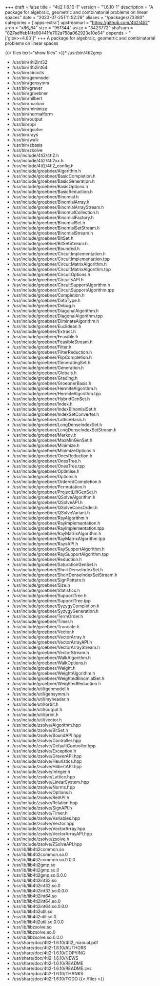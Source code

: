 +++
draft = false
title = "4ti2 1.6.10-1"
version = "1.6.10-1"
description = "A package for algebraic, geometric and combinatorial problems on linear spaces"
date = "2023-07-25T11:52:26"
aliases = "/packages/73380"
categories = ['apps-extra']
upstreamurl = "https://github.com/4ti2/4ti2"
arch = "x86_64"
size = "951344"
usize = "3423772"
sha1sum = "827adffeb14fe90441fe702a758a062923e10e64"
depends = "['glpk>=4.60']"
+++
A package for algebraic, geometric and combinatorial problems on linear spaces

{{< files text="show files" >}}* /usr/bin/4ti2gmp
* /usr/bin/4ti2int32
* /usr/bin/4ti2int64
* /usr/bin/circuits
* /usr/bin/genmodel
* /usr/bin/gensymm
* /usr/bin/graver
* /usr/bin/groebner
* /usr/bin/hilbert
* /usr/bin/markov
* /usr/bin/minimize
* /usr/bin/normalform
* /usr/bin/output
* /usr/bin/ppi
* /usr/bin/qsolve
* /usr/bin/rays
* /usr/bin/walk
* /usr/bin/zbasis
* /usr/bin/zsolve
* /usr/include/4ti2/4ti2.h
* /usr/include/4ti2/4ti2xx.h
* /usr/include/4ti2/4ti2_config.h
* /usr/include/groebner/Algorithm.h
* /usr/include/groebner/BasicCompletion.h
* /usr/include/groebner/BasicGeneration.h
* /usr/include/groebner/BasicOptions.h
* /usr/include/groebner/BasicReduction.h
* /usr/include/groebner/Binomial.h
* /usr/include/groebner/BinomialArray.h
* /usr/include/groebner/BinomialArrayStream.h
* /usr/include/groebner/BinomialCollection.h
* /usr/include/groebner/BinomialFactory.h
* /usr/include/groebner/BinomialSet.h
* /usr/include/groebner/BinomialSetStream.h
* /usr/include/groebner/BinomialStream.h
* /usr/include/groebner/BitSet.h
* /usr/include/groebner/BitSetStream.h
* /usr/include/groebner/Bounded.h
* /usr/include/groebner/CircuitImplementation.h
* /usr/include/groebner/CircuitImplementation.tpp
* /usr/include/groebner/CircuitMatrixAlgorithm.h
* /usr/include/groebner/CircuitMatrixAlgorithm.tpp
* /usr/include/groebner/CircuitOptions.h
* /usr/include/groebner/CircuitsAPI.h
* /usr/include/groebner/CircuitSupportAlgorithm.h
* /usr/include/groebner/CircuitSupportAlgorithm.tpp
* /usr/include/groebner/Completion.h
* /usr/include/groebner/DataType.h
* /usr/include/groebner/Debug.h
* /usr/include/groebner/DiagonalAlgorithm.h
* /usr/include/groebner/DiagonalAlgorithm.tpp
* /usr/include/groebner/EliminateAlgorithm.h
* /usr/include/groebner/Euclidean.h
* /usr/include/groebner/Extract.h
* /usr/include/groebner/Feasible.h
* /usr/include/groebner/FeasibleStream.h
* /usr/include/groebner/Filter.h
* /usr/include/groebner/FilterReduction.h
* /usr/include/groebner/FlipCompletion.h
* /usr/include/groebner/GeneratingSet.h
* /usr/include/groebner/Generation.h
* /usr/include/groebner/Globals.h
* /usr/include/groebner/Grading.h
* /usr/include/groebner/GroebnerBasis.h
* /usr/include/groebner/HermiteAlgorithm.h
* /usr/include/groebner/HermiteAlgorithm.tpp
* /usr/include/groebner/HybridGenSet.h
* /usr/include/groebner/Index.h
* /usr/include/groebner/IndexBinomialSet.h
* /usr/include/groebner/IndexSetConverter.h
* /usr/include/groebner/LatticeBasis.h
* /usr/include/groebner/LongDenseIndexSet.h
* /usr/include/groebner/LongDenseIndexSetStream.h
* /usr/include/groebner/Markov.h
* /usr/include/groebner/MaxMinGenSet.h
* /usr/include/groebner/Minimize.h
* /usr/include/groebner/MinimizeOptions.h
* /usr/include/groebner/OnesReduction.h
* /usr/include/groebner/OnesTree.h
* /usr/include/groebner/OnesTree.tpp
* /usr/include/groebner/Optimise.h
* /usr/include/groebner/Options.h
* /usr/include/groebner/OrderedCompletion.h
* /usr/include/groebner/Permutation.h
* /usr/include/groebner/ProjectLiftGenSet.h
* /usr/include/groebner/QSolveAlgorithm.h
* /usr/include/groebner/QSolveAPI.h
* /usr/include/groebner/QSolveConsOrder.h
* /usr/include/groebner/QSolveVariant.h
* /usr/include/groebner/RayAlgorithm.h
* /usr/include/groebner/RayImplementation.h
* /usr/include/groebner/RayImplementation.tpp
* /usr/include/groebner/RayMatrixAlgorithm.h
* /usr/include/groebner/RayMatrixAlgorithm.tpp
* /usr/include/groebner/RaysAPI.h
* /usr/include/groebner/RaySupportAlgorithm.h
* /usr/include/groebner/RaySupportAlgorithm.tpp
* /usr/include/groebner/Reduction.h
* /usr/include/groebner/SaturationGenSet.h
* /usr/include/groebner/ShortDenseIndexSet.h
* /usr/include/groebner/ShortDenseIndexSetStream.h
* /usr/include/groebner/SignPattern.h
* /usr/include/groebner/Size.h
* /usr/include/groebner/Statistics.h
* /usr/include/groebner/SupportTree.h
* /usr/include/groebner/SupportTree.tpp
* /usr/include/groebner/SyzygyCompletion.h
* /usr/include/groebner/SyzygyGeneration.h
* /usr/include/groebner/TermOrder.h
* /usr/include/groebner/Timer.h
* /usr/include/groebner/Truncate.h
* /usr/include/groebner/Vector.h
* /usr/include/groebner/VectorArray.h
* /usr/include/groebner/VectorArrayAPI.h
* /usr/include/groebner/VectorArrayStream.h
* /usr/include/groebner/VectorStream.h
* /usr/include/groebner/WalkAlgorithm.h
* /usr/include/groebner/WalkOptions.h
* /usr/include/groebner/Weight.h
* /usr/include/groebner/WeightAlgorithm.h
* /usr/include/groebner/WeightedBinomialSet.h
* /usr/include/groebner/WeightedReduction.h
* /usr/include/util/genmodel.h
* /usr/include/util/gensymm.h
* /usr/include/util/myheader.h
* /usr/include/util/orbit.h
* /usr/include/util/output.h
* /usr/include/util/print.h
* /usr/include/util/vector.h
* /usr/include/zsolve/Algorithm.hpp
* /usr/include/zsolve/BitSet.h
* /usr/include/zsolve/BoundAPI.hpp
* /usr/include/zsolve/Controller.hpp
* /usr/include/zsolve/DefaultController.hpp
* /usr/include/zsolve/Exception.h
* /usr/include/zsolve/GraverAPI.hpp
* /usr/include/zsolve/Heuristics.hpp
* /usr/include/zsolve/HilbertAPI.hpp
* /usr/include/zsolve/Integer.h
* /usr/include/zsolve/Lattice.hpp
* /usr/include/zsolve/LinearSystem.hpp
* /usr/include/zsolve/Norms.hpp
* /usr/include/zsolve/Options.h
* /usr/include/zsolve/RelAPI.h
* /usr/include/zsolve/Relation.hpp
* /usr/include/zsolve/SignAPI.h
* /usr/include/zsolve/Timer.h
* /usr/include/zsolve/Variables.hpp
* /usr/include/zsolve/Vector.hpp
* /usr/include/zsolve/VectorArray.hpp
* /usr/include/zsolve/VectorArrayAPI.hpp
* /usr/include/zsolve/zsolve.h
* /usr/include/zsolve/ZSolveAPI.hpp
* /usr/lib/lib4ti2common.so
* /usr/lib/lib4ti2common.so.0
* /usr/lib/lib4ti2common.so.0.0.0
* /usr/lib/lib4ti2gmp.so
* /usr/lib/lib4ti2gmp.so.0
* /usr/lib/lib4ti2gmp.so.0.0.0
* /usr/lib/lib4ti2int32.so
* /usr/lib/lib4ti2int32.so.0
* /usr/lib/lib4ti2int32.so.0.0.0
* /usr/lib/lib4ti2int64.so
* /usr/lib/lib4ti2int64.so.0
* /usr/lib/lib4ti2int64.so.0.0.0
* /usr/lib/lib4ti2util.so
* /usr/lib/lib4ti2util.so.0
* /usr/lib/lib4ti2util.so.0.0.0
* /usr/lib/libzsolve.so
* /usr/lib/libzsolve.so.0
* /usr/lib/libzsolve.so.0.0.0
* /usr/share/doc/4ti2-1.6.10/4ti2_manual.pdf
* /usr/share/doc/4ti2-1.6.10/AUTHORS
* /usr/share/doc/4ti2-1.6.10/COPYING
* /usr/share/doc/4ti2-1.6.10/NEWS
* /usr/share/doc/4ti2-1.6.10/README
* /usr/share/doc/4ti2-1.6.10/README.cvs
* /usr/share/doc/4ti2-1.6.10/THANKS
* /usr/share/doc/4ti2-1.6.10/TODO
{{< /files >}}
